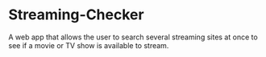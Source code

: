 # Streaming-Checker
A web app that allows the user to search several streaming sites at once to see if a movie or TV show is available to stream.
